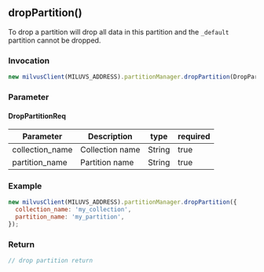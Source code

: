 ## dropPartition()
To drop a partition will drop all data in this partition and the ```_default``` partition cannot be dropped.

### Invocation 
```javascript
new milvusClient(MILUVS_ADDRESS).partitionManager.dropPartition(DropPartitionReq);
```

### Parameter
#### DropPartitionReq
| Parameter       | Description     | type   | required |
| --------------- | --------------- | ------ | -------- |
| collection_name | Collection name | String | true     |
| partition_name  | Partition name  | String | true     |

### Example
```javascript
new milvusClient(MILUVS_ADDRESS).partitionManager.dropPartition({
  collection_name: 'my_collection',
  partition_name: 'my_partition',
});
```

### Return
```javascript
// drop partition return
```
